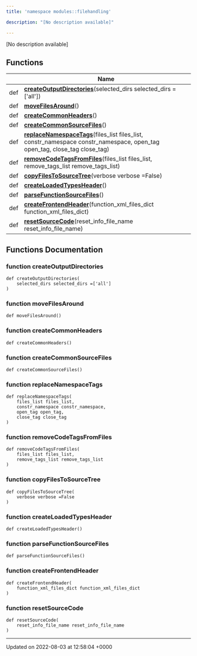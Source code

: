 ```yaml
---
title: 'namespace modules::filehandling'

description: "[No description available]"

---
```







[No description available]

## Functions

|                | Name           |
| -------------- | -------------- |
| def | **[createOutputDirectories](/documentation/code/gambit_sphinx/namespaces/namespacemodules_1_1filehandling/#function-createoutputdirectories)**(selected_dirs selected_dirs =['all']) |
| def | **[moveFilesAround](/documentation/code/gambit_sphinx/namespaces/namespacemodules_1_1filehandling/#function-movefilesaround)**() |
| def | **[createCommonHeaders](/documentation/code/gambit_sphinx/namespaces/namespacemodules_1_1filehandling/#function-createcommonheaders)**() |
| def | **[createCommonSourceFiles](/documentation/code/gambit_sphinx/namespaces/namespacemodules_1_1filehandling/#function-createcommonsourcefiles)**() |
| def | **[replaceNamespaceTags](/documentation/code/gambit_sphinx/namespaces/namespacemodules_1_1filehandling/#function-replacenamespacetags)**(files_list files_list, constr_namespace constr_namespace, open_tag open_tag, close_tag close_tag) |
| def | **[removeCodeTagsFromFiles](/documentation/code/gambit_sphinx/namespaces/namespacemodules_1_1filehandling/#function-removecodetagsfromfiles)**(files_list files_list, remove_tags_list remove_tags_list) |
| def | **[copyFilesToSourceTree](/documentation/code/gambit_sphinx/namespaces/namespacemodules_1_1filehandling/#function-copyfilestosourcetree)**(verbose verbose =False) |
| def | **[createLoadedTypesHeader](/documentation/code/gambit_sphinx/namespaces/namespacemodules_1_1filehandling/#function-createloadedtypesheader)**() |
| def | **[parseFunctionSourceFiles](/documentation/code/gambit_sphinx/namespaces/namespacemodules_1_1filehandling/#function-parsefunctionsourcefiles)**() |
| def | **[createFrontendHeader](/documentation/code/gambit_sphinx/namespaces/namespacemodules_1_1filehandling/#function-createfrontendheader)**(function_xml_files_dict function_xml_files_dict) |
| def | **[resetSourceCode](/documentation/code/gambit_sphinx/namespaces/namespacemodules_1_1filehandling/#function-resetsourcecode)**(reset_info_file_name reset_info_file_name) |


## Functions Documentation

### function createOutputDirectories

```
def createOutputDirectories(
    selected_dirs selected_dirs =['all']
)
```


### function moveFilesAround

```
def moveFilesAround()
```


### function createCommonHeaders

```
def createCommonHeaders()
```


### function createCommonSourceFiles

```
def createCommonSourceFiles()
```


### function replaceNamespaceTags

```
def replaceNamespaceTags(
    files_list files_list,
    constr_namespace constr_namespace,
    open_tag open_tag,
    close_tag close_tag
)
```


### function removeCodeTagsFromFiles

```
def removeCodeTagsFromFiles(
    files_list files_list,
    remove_tags_list remove_tags_list
)
```


### function copyFilesToSourceTree

```
def copyFilesToSourceTree(
    verbose verbose =False
)
```


### function createLoadedTypesHeader

```
def createLoadedTypesHeader()
```


### function parseFunctionSourceFiles

```
def parseFunctionSourceFiles()
```


### function createFrontendHeader

```
def createFrontendHeader(
    function_xml_files_dict function_xml_files_dict
)
```


### function resetSourceCode

```
def resetSourceCode(
    reset_info_file_name reset_info_file_name
)
```






-------------------------------

Updated on 2022-08-03 at 12:58:04 +0000